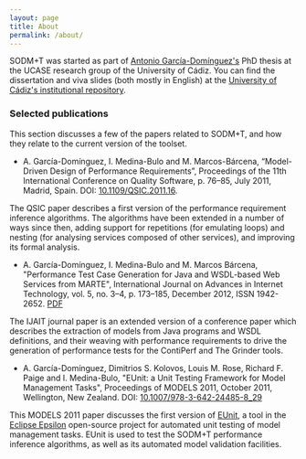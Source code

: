 ```yaml
---
layout: page
title: About
permalink: /about/
---
```


SODM+T was started as part of [Antonio García-Domínguez's](https://github.com/agarciadom/) PhD thesis at the UCASE research group of the University of Cádiz. You can find the dissertation and viva slides (both mostly in English) at the [University of Cádiz's institutional repository](http://rodin.uca.es/xmlui/handle/10498/15965).

### Selected publications

This section discusses a few of the papers related to SODM+T, and how they relate to the current version of the toolset.

* A. García-Domínguez, I. Medina-Bulo and M. Marcos-Bárcena, “Model-Driven Design of Performance Requirements”, Proceedings of the 11th International Conference on Quality Software, p. 76–85, July 2011, Madrid, Spain. DOI: [10.1109/QSIC.2011.16](http://dx.doi.org/10.1109/QSIC.2011.16).

The QSIC paper describes a first version of the performance requirement inference algorithms. The algorithms have been extended in a number of ways since then, adding support for repetitions (for emulating loops) and nesting (for analysing services composed of other services), and improving its formal analysis.

* A. García-Domínguez, I. Medina-Bulo and M. Marcos Bárcena, "Performance Test Case Generation for Java and WSDL-based Web Services from MARTE", International Journal on Advances in Internet Technology, vol. 5, no. 3–4, p. 173–185, December 2012, ISSN 1942-2652. [PDF](http://www.iariajournals.org/internet_technology/inttech_v5_n34_2012_paged.pdf)

The IJAIT journal paper is an extended version of a conference paper which describes the extraction of models from Java programs and WSDL definitions, and their weaving with performance requirements to drive the generation of performance tests for the ContiPerf and The Grinder tools.

* A. García-Domínguez, Dimitrios S. Kolovos, Louis M. Rose, Richard F. Paige and I. Medina-Bulo, "EUnit: a Unit Testing Framework for Model Management Tasks", Proceedings of MODELS 2011, October 2011, Wellington, New Zealand. DOI: [10.1007/978-3-642-24485-8_29](http://dx.doi.org/10.1007/978-3-642-24485-8_29)

This MODELS 2011 paper discusses the first version of [EUnit](https://www.eclipse.org/epsilon/doc/eunit/), a tool in the [Eclipse Epsilon](https://www.eclipse.org/epsilon/) open-source project for automated unit testing of model management tasks. EUnit is used to test the SODM+T performance inference algorithms, as well as its automated model validation facilities.